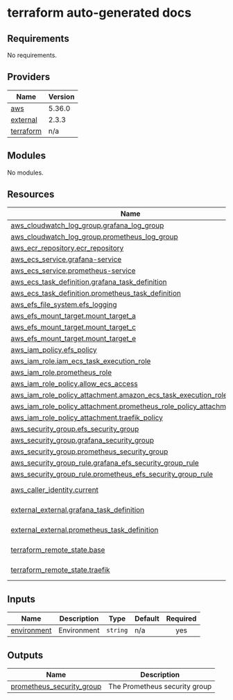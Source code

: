 <!-- BEGIN_TF_DOCS -->
# terraform auto-generated docs
## Requirements

No requirements.
## Providers

| Name | Version |
|------|---------|
| <a name="provider_aws"></a> [aws](#provider\_aws) | 5.36.0 |
| <a name="provider_external"></a> [external](#provider\_external) | 2.3.3 |
| <a name="provider_terraform"></a> [terraform](#provider\_terraform) | n/a |
## Modules

No modules.
## Resources

| Name | Type |
|------|------|
| [aws_cloudwatch_log_group.grafana_log_group](https://registry.terraform.io/providers/hashicorp/aws/latest/docs/resources/cloudwatch_log_group) | resource |
| [aws_cloudwatch_log_group.prometheus_log_group](https://registry.terraform.io/providers/hashicorp/aws/latest/docs/resources/cloudwatch_log_group) | resource |
| [aws_ecr_repository.ecr_repository](https://registry.terraform.io/providers/hashicorp/aws/latest/docs/resources/ecr_repository) | resource |
| [aws_ecs_service.grafana-service](https://registry.terraform.io/providers/hashicorp/aws/latest/docs/resources/ecs_service) | resource |
| [aws_ecs_service.prometheus-service](https://registry.terraform.io/providers/hashicorp/aws/latest/docs/resources/ecs_service) | resource |
| [aws_ecs_task_definition.grafana_task_definition](https://registry.terraform.io/providers/hashicorp/aws/latest/docs/resources/ecs_task_definition) | resource |
| [aws_ecs_task_definition.prometheus_task_definition](https://registry.terraform.io/providers/hashicorp/aws/latest/docs/resources/ecs_task_definition) | resource |
| [aws_efs_file_system.efs_logging](https://registry.terraform.io/providers/hashicorp/aws/latest/docs/resources/efs_file_system) | resource |
| [aws_efs_mount_target.mount_target_a](https://registry.terraform.io/providers/hashicorp/aws/latest/docs/resources/efs_mount_target) | resource |
| [aws_efs_mount_target.mount_target_c](https://registry.terraform.io/providers/hashicorp/aws/latest/docs/resources/efs_mount_target) | resource |
| [aws_efs_mount_target.mount_target_e](https://registry.terraform.io/providers/hashicorp/aws/latest/docs/resources/efs_mount_target) | resource |
| [aws_iam_policy.efs_policy](https://registry.terraform.io/providers/hashicorp/aws/latest/docs/resources/iam_policy) | resource |
| [aws_iam_role.iam_ecs_task_execution_role](https://registry.terraform.io/providers/hashicorp/aws/latest/docs/resources/iam_role) | resource |
| [aws_iam_role.prometheus_role](https://registry.terraform.io/providers/hashicorp/aws/latest/docs/resources/iam_role) | resource |
| [aws_iam_role_policy.allow_ecs_access](https://registry.terraform.io/providers/hashicorp/aws/latest/docs/resources/iam_role_policy) | resource |
| [aws_iam_role_policy_attachment.amazon_ecs_task_execution_role_policy](https://registry.terraform.io/providers/hashicorp/aws/latest/docs/resources/iam_role_policy_attachment) | resource |
| [aws_iam_role_policy_attachment.prometheus_role_policy_attachment](https://registry.terraform.io/providers/hashicorp/aws/latest/docs/resources/iam_role_policy_attachment) | resource |
| [aws_iam_role_policy_attachment.traefik_policy](https://registry.terraform.io/providers/hashicorp/aws/latest/docs/resources/iam_role_policy_attachment) | resource |
| [aws_security_group.efs_security_group](https://registry.terraform.io/providers/hashicorp/aws/latest/docs/resources/security_group) | resource |
| [aws_security_group.grafana_security_group](https://registry.terraform.io/providers/hashicorp/aws/latest/docs/resources/security_group) | resource |
| [aws_security_group.prometheus_security_group](https://registry.terraform.io/providers/hashicorp/aws/latest/docs/resources/security_group) | resource |
| [aws_security_group_rule.grafana_efs_security_group_rule](https://registry.terraform.io/providers/hashicorp/aws/latest/docs/resources/security_group_rule) | resource |
| [aws_security_group_rule.prometheus_efs_security_group_rule](https://registry.terraform.io/providers/hashicorp/aws/latest/docs/resources/security_group_rule) | resource |
| [aws_caller_identity.current](https://registry.terraform.io/providers/hashicorp/aws/latest/docs/data-sources/caller_identity) | data source |
| [external_external.grafana_task_definition](https://registry.terraform.io/providers/hashicorp/external/latest/docs/data-sources/external) | data source |
| [external_external.prometheus_task_definition](https://registry.terraform.io/providers/hashicorp/external/latest/docs/data-sources/external) | data source |
| [terraform_remote_state.base](https://registry.terraform.io/providers/hashicorp/terraform/latest/docs/data-sources/remote_state) | data source |
| [terraform_remote_state.traefik](https://registry.terraform.io/providers/hashicorp/terraform/latest/docs/data-sources/remote_state) | data source |
## Inputs

| Name | Description | Type | Default | Required |
|------|-------------|------|---------|:--------:|
| <a name="input_environment"></a> [environment](#input\_environment) | Environment | `string` | n/a | yes |
## Outputs

| Name | Description |
|------|-------------|
| <a name="output_prometheus_security_group"></a> [prometheus\_security\_group](#output\_prometheus\_security\_group) | The Prometheus security group |
<!-- END_TF_DOCS -->